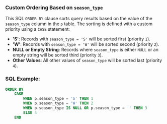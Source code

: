 ### Custom Ordering Based on `season_type`

This SQL `ORDER BY` clause sorts query results based on the value of the `season_type` column in the `p` table. The sorting is defined with a custom priority using a `CASE` statement:

- **'S'**: Records with `season_type = 'S'` will be sorted first (priority `1`).
- **'W'**: Records with `season_type = 'W'` will be sorted second (priority `2`).
- **NULL or Empty String**: Records where `season_type` is either `NULL` or an empty string will be sorted third (priority `3`).
- **Other Values**: All other values of `season_type` will be sorted last (priority `4`).

### SQL Example:

```sql
ORDER BY
    CASE
        WHEN p.season_type = 'S' THEN 1
        WHEN p.season_type = 'W' THEN 2
        WHEN p.season_type IS NULL OR p.season_type = '' THEN 3
        ELSE 4
    END
